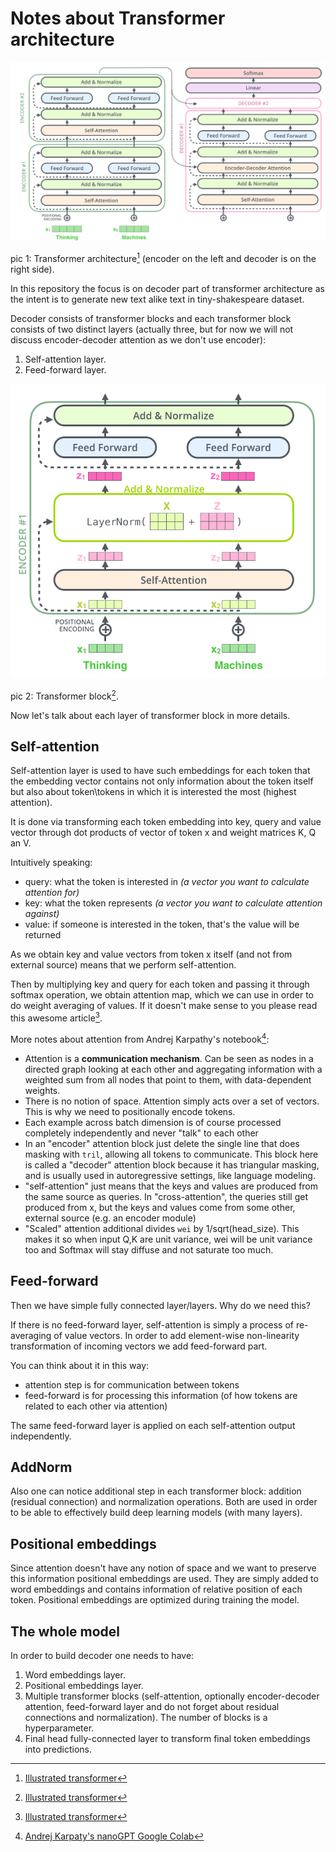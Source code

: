 # Notes about Transformer architecture

![transformer architecture](../../../references/transformer/transformer_architecture.png)

pic 1: Transformer architecture[^1] (encoder on the left and decoder is on the right side).

In this repository the focus is on decoder part of transformer architecture as the intent is to generate new text alike text in tiny-shakespeare dataset.

Decoder consists of transformer blocks and each transformer block consists of two distinct layers (actually three, but for now we will not discuss encoder-decoder attention as we don't use encoder):

1. Self-attention layer.
2. Feed-forward layer.

![transformer block](../../../references/transformer/transformer_block.png)

pic 2: Transformer block[^1].

Now let's talk about each layer of transformer block in more details.

## Self-attention

Self-attention layer is used to have such embeddings for each token that the embedding vector contains not only information about the token itself but also about token\tokens in which it is interested the most (highest attention).

It is done via transforming each token embedding into key, query and value vector through dot products of vector of token x and weight matrices K, Q an V.

Intuitively speaking:

- query: what the token is interested in *(a vector you want to calculate attention for)*
- key: what the token represents *(a vector you want to calculate attention against)*
- value: if someone is interested in the token, that's the value will be returned

As we obtain key and value vectors from token x itself (and not from external source) means that we perform self-attention.

Then by multiplying key and query for each token and passing it through softmax operation, we obtain attention map, which we can use in order to do weight averaging of values. If it doesn't make sense to you please read this awesome article[^1].

More notes about attention from Andrej Karpathy's notebook[^2]:

- Attention is a **communication mechanism**. Can be seen as nodes in a directed graph looking at each other and aggregating information with a weighted sum from all nodes that point to them, with data-dependent weights.
- There is no notion of space. Attention simply acts over a set of vectors. This is why we need to positionally encode tokens.
- Each example across batch dimension is of course processed completely independently and never "talk" to each other
- In an "encoder" attention block just delete the single line that does masking with `tril`, allowing all tokens to communicate. This block here is called a "decoder" attention block because it has triangular masking, and is usually used in autoregressive settings, like language modeling.
- "self-attention" just means that the keys and values are produced from the same source as queries. In "cross-attention", the queries still get produced from x, but the keys and values come from some other, external source (e.g. an encoder module)
- "Scaled" attention additional divides `wei` by 1/sqrt(head_size). This makes it so when input Q,K are unit variance, wei will be unit variance too and Softmax will stay diffuse and not saturate too much.

## Feed-forward

Then we have simple fully connected layer/layers. Why do we need this?

If there is no feed-forward layer, self-attention is simply a process of re-averaging of value vectors. In order to add element-wise non-linearity transformation of incoming vectors we add feed-forward part.

You can think about it in this way:

- attention step is for communication between tokens
- feed-forward is for processing this information (of how tokens are related to each other via attention)

The same feed-forward layer is applied on each self-attention output independently.

## AddNorm

Also one can notice additional step in each transformer block: addition (residual connection) and normalization operations. Both are used in order to be able to effectively build deep learning models (with many layers).

## Positional embeddings

Since attention doesn't have any notion of space and we want to preserve this information positional embeddings are used. They are simply added to word embeddings and contains information of relative position of each token. Positional embeddings are optimized during training the model.

## The whole model

In order to build decoder one needs to have:

1. Word embeddings layer.
2. Positional embeddings layer.
3. Multiple transformer blocks (self-attention, optionally encoder-decoder attention, feed-forward layer and do not forget about residual connections and normalization). The number of blocks is a hyperparameter.
4. Final head fully-connected layer to transform final token embeddings into predictions.

[^1]: [Illustrated transformer](https://jalammar.github.io/illustrated-transformer/)
[^2]:[Andrej Karpaty's nanoGPT Google Colab](<https://colab.research.google.com/drive/1JMLa53HDuA-i7ZBmqV7ZnA3c_fvtXnx-?usp=sharing#scrollTo=h5hjCcLDr2WC>)
